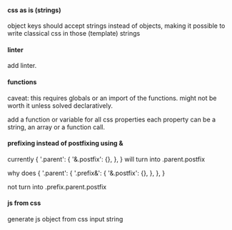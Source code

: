 #### css as is (strings)
object keys should accept strings instead of objects,
making it possible to write classical css in those (template) strings

#### linter
add linter.

#### functions
caveat: this requires globals or an import of the functions. might not be worth it unless solved declaratively.

add a function or variable for all css properties
each property can be a string, an array or a function call.


#### prefixing instead of postfixing using &
currently
{
  '.parent': {
    '&.postfix': {},
  },
}
will turn into .parent.postfix

why does
{
  '.parent': {
    '.prefix&': {
      '&.postfix': {},
    },
  },
}

not turn into .prefix.parent.postfix


#### js from css
generate js object from css input string
